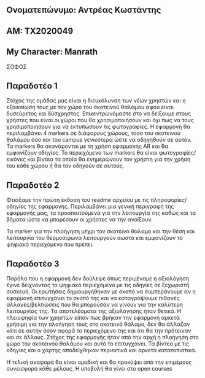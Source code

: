 ## Ονοματεπώνυμο: Αντρέας Κωστάντης
## ΑΜ: ΤΧ2020049
## My Character: Manrath 
ΣΟΦΟΣ

## Παραδοτέο 1
Στόχος της ομάδας μας είναι η διευκόλυνση των νέων χρηστών και η εξοικοίωση τους με τον χώρο του σκοτεινού θαλάμου αφού είναι δυσεύρετος και δύσχρηστος. Επικεντρωνόμαστε
στο να δείξουμε στους χρήστες που είναι οι χώροι που θα χρησιμοποιήσουν και όχι πως να τους χρησιμοποιήσουν για να εκτυπώσουν τις φωτογραφίες. 
Η εφαρμογή θα περιλαμβάνει 4 markers σε διάφορους χώρους, τόσο του σκοτεινού θαλάμου όσο και του campus γενικότερα ώστε να οδηγηθούν σε αυτόν.
Τα markers θα σκανάρονται με τη χρήση εφαρμογής AR και θα εμφανίζουν οδηγίες. Το περιεχόμενο των markers θα είναι φωτογραφίες/εικόνες και βίντεο τα οποία θα 
ενημερώνουν τον χρήστη για την χρήση του κάθε χώρου ή θα τον οδηγούν σε αυτούς.



## Παραδοτέο 2
Φτιάξαμε την πρώτη έκδοση του readme αρχείου με τις πληροφορίες/οδηγίες της εφαρμογής. Περιλαμβάνει μια γενική περιγραφή της εφαρμογής μας, τα προαπαιτούμενα για την 
λειτουργία της καθώς και τα βήματα ώστε να μπορέσουν οι χρήστες να την ανοίξουν.

Τα marker για την πλοήγηση μέχρι τον σκοτεινό θάλαμο και την θέση και λειτουργία του θερμοσίφωνα λειτουργούν σωστά και εμφανίζουν το ψηφιακό περιεχόμενο που πρέπει.


## Παραδοτέο 3
Παρόλο που η εφαρμογή δεν δούλεψε όπως περιμέναμε η αξιολόγηση έγινε δείχνοντας το ψηφιακό περιεχόμενο με τις οδηγίες σε ξεχωριστή συσκευή.
Οι ερωτήσεις δημιουργήθηκαν με σκοπό να συμπεράνουμε αν η εφαρμογή επιτυγχάνει το σκοπό της και να καταγράψουμε πιθανές αλλαγές/βελτιώσεις που θα μπορούσαν να γίνουν για την καλύτερη λειτουργίας της.
Τα αποτελέσματα της αξιολόγησης ήταν θετικά. Η πλειοψηφία των χρηστών είπαν πως βρήκαν την εφαρμογή αρκετά χρήσιμη για την πλοήγηση τους στο σκοτεινό θάλαμο, δεν θα άλλαζαν κάτι σε αυτήν όσον αφορά το περιεχόμενο της και ότι θα την πρότειναν και σε άλλους. 
Στόχος της εφαρμογής ήταν από την αρχή η πλοήγηση στο χώρο του σκοτεινού θαλάμου και αυτό το επιτυγχάνει. Τα βίντεο με τις οδηγίες και ο χάρτης αποδείχθηκαν
περιεκτικά και αρκετά κατατοπιστικά. 


Η τελική αναφορά θα είναι ομαδική και θα προκύψει από την επιμέρους συνεισφορά κάθε μέλους. Η υποβολή θα γίνει στο open courses
